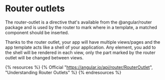 # Router outlets

The router-outlet is a directive that's available from the @angular/router package and is used by the router to mark where in a template, a matched component should be inserted.

Thanks to the router outlet, your app will have multiple views/pages and the app template acts like a shell of your application. Any element, you add to the shell will be rendered in each view, only the part marked by the router outlet will be changed between views.

{% resources %}
  {% Official "https://angular.io/api/router/RouterOutlet", "Understanding Router Outlets" %}
{% endresources %}

